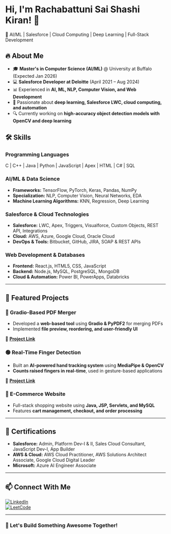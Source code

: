 # Hi, I'm Rachabattuni Sai Shashi Kiran! 👋
🚀 AI/ML | Salesforce | Cloud Computing | Deep Learning | Full-Stack Development  

## 🔥 About Me
- 🎓 **Master's in Computer Science (AI/ML)** @ University at Buffalo (Expected Jan 2026)
- 💻 **Salesforce Developer at Deloitte** (April 2021 – Aug 2024)
- 📊 Experienced in **AI, ML, NLP, Computer Vision, and Web Development**
- 🌱 Passionate about **deep learning, Salesforce LWC, cloud computing, and automation**
- 🔍 Currently working on **high-accuracy object detection models with OpenCV and deep learning**

## 🛠️ Skills
### **Programming Languages**
C | C++ | Java | Python | JavaScript | Apex | HTML | C# | SQL  

### **AI/ML & Data Science**
- **Frameworks:** TensorFlow, PyTorch, Keras, Pandas, NumPy  
- **Specialization:** NLP, Computer Vision, Neural Networks, EDA  
- **Machine Learning Algorithms:** KNN, Regression, Deep Learning  

### **Salesforce & Cloud Technologies**
- **Salesforce:** LWC, Apex, Triggers, Visualforce, Custom Objects, REST API, Integrations  
- **Cloud:** AWS, Azure, Google Cloud, Oracle Cloud  
- **DevOps & Tools:** Bitbucket, GitHub, JIRA, SOAP & REST APIs  

### **Web Development & Databases**
- **Frontend:** React.js, HTML5, CSS, JavaScript  
- **Backend:** Node.js, MySQL, PostgreSQL, MongoDB  
- **Cloud & Automation:** Power BI, PowerApps, Databricks  

---

## 🚀 Featured Projects
### **🔵 Gradio-Based PDF Merger**
- Developed a **web-based tool** using **Gradio & PyPDF2** for merging PDFs  
- Implemented **file preview, reordering, and user-friendly UI**  

🔗 **[Project Link](https://github.com/shashikiran/pdf-merger)**  

### **🟢 Real-Time Finger Detection**
- Built an **AI-powered hand tracking system** using **MediaPipe & OpenCV**  
- **Counts raised fingers in real-time**, used in gesture-based applications  

🔗 **[Project Link](https://github.com/shashikiran/hand-tracking)**  

### **🛒 E-Commerce Website**
- Full-stack shopping website using **Java, JSP, Servlets, and MySQL**  
- Features **cart management, checkout, and order processing**  


---

## 📜 Certifications
- **Salesforce:** Admin, Platform Dev-I & II, Sales Cloud Consultant, JavaScript Dev-I, App Builder  
- **AWS & Cloud:** AWS Cloud Practitioner, AWS Solutions Architect Associate, Google Cloud Digital Leader  
- **Microsoft:** Azure AI Engineer Associate  

---

## 📫 Connect With Me
[![LinkedIn](https://img.shields.io/badge/LinkedIn-blue?style=for-the-badge&logo=linkedin)](https://www.linkedin.com/in/sai-shashi-kiran23)  
[![LeetCode](https://img.shields.io/badge/LeetCode-orange?style=for-the-badge&logo=leetcode)](https://leetcode.com/u/Shashi2323/)  


---

### 🚀 Let's Build Something Awesome Together!
